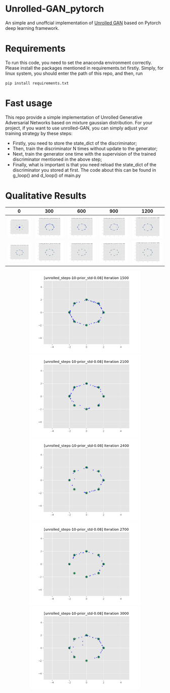 # Unrolled-GAN_pytorch
An simple and unoffcial implementation of [Unrolled GAN](https://arxiv.org/abs/1611.02163) based on Pytorch deep learning framework.

# Requirements
To run this code, you need to set the anaconda environment correctly. Please install the packages mentioned in requirements.txt firstly. Simply, for linux system, you should enter the path of this repo, and then, run
```
pip install requirements.txt
```
# Fast usage
This repo provide a simple implementation of Unrolled Generative Adversarial Networks based on mixture gaussian distribution. For your project, if you want to use unrolled-GAN, you can simply adjust your training strategy by these steps:
* Firstly, you need to store the state_dict of the discriminator;
* Then, train the discriminator N times without update to the generator;
* Next, train the generator one time with the supervision of the trained discriminator mentioned in the above step;
* Finally, what is important is that you need reload the state_dict of the discriminator you stored at first. 
The code about this can be found in g_loop() and d_loop() of main.py
# Qualitative Results
|0|300|600|900|1200|
| :--------: | :--------: | :--------: | :--------: | :--------: |
|<img src="imgs/0.png" width="350" />|<img src="imgs/300.png" width="350" />|<img src="imgs/600.png" width="350" />|<img src="imgs/900.png" width="350" />|<img src="imgs/1200.png" width="350" />
|<img src="imgs/1500.png" width="350" />|<img src="imgs/2100.png" width="350" />|<img src="imgs/2400.png" width="350" />|<img src="imgs/2700.png" width="350" />|<img src="imgs/3000.png" width="350" />


<center>
<figure class="third">
<img src="imgs/1500.png" width="350" /><img src="imgs/2100.png" width="350" /><img src="imgs/2400.png" width="350" /><img src="imgs/2700.png" width="350" /><img src="imgs/3000.png" width="350" />
</figure>
<center>